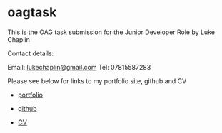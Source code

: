 # oagtask

This is the OAG task submission for the Junior Developer Role by Luke Chaplin

Contact details:

Email: lukechaplin@gmail.com
Tel: 07815587283

Please see below for links to my portfolio site, github and CV

- [portfolio](https://lukeskycoder.com/)

- [github](https://github.com/lukechaplin)

- [CV](https://drive.google.com/file/d/1KRGU9bz4RHqP03Z_n6lw55RR_hfnMa1q/view)
